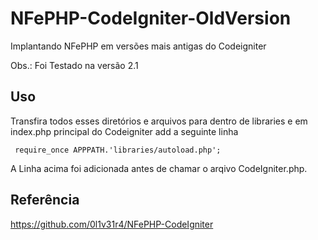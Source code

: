 # NFePHP-CodeIgniter-OldVersion
Implantando NFePHP em versões mais antigas do Codeigniter

Obs.: Foi Testado na versão 2.1

## Uso
Transfira todos esses diretórios e arquivos para dentro de libraries e em index.php principal do Codeigniter add a seguinte linha
```
 require_once APPPATH.'libraries/autoload.php';
```
A Linha acima foi adicionada antes de chamar o arqivo CodeIgniter.php.

## Referência

https://github.com/0l1v31r4/NFePHP-CodeIgniter
